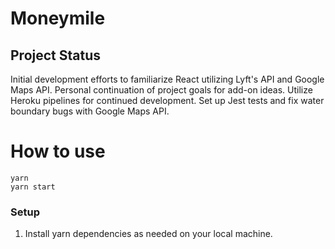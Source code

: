# Moneymile

## Project Status
Initial development efforts to familiarize React utilizing Lyft's API and Google Maps API.  Personal continuation of project goals for add-on ideas.
Utilize Heroku pipelines for continued development. Set up Jest tests and fix water boundary bugs with Google Maps API.

# How to use
```
yarn
yarn start
```

### Setup

1. Install yarn dependencies as needed on your local machine.
